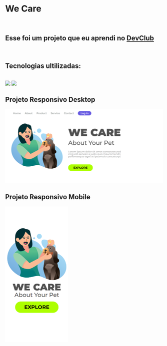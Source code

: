 <h1>We Care</h1>
<br>
<h2>Esse foi um projeto que eu aprendi no <a href="https://rodolfomori.com.br/devclub">DevClub</a></h2>
<br>
<h2>Tecnologias ultilizadas:</h2>
<br>
<img src="https://img.shields.io/badge/HTML5-E34F26?style=for-the-badge&logo=html5&logoColor=white">
<img src="https://img.shields.io/badge/CSS3-1572B6?style=for-the-badge&logo=css3&logoColor=white">
<h2>Projeto Responsivo Desktop</h2>
<img width="700px" src="https://raw.githubusercontent.com/viniciussillva98/we-care/ac2d3d4bb3717c266c43e4e3c3475e158b64616a/img/Captura%20de%20tela%202025-04-28%20015508.png">
<h2>Projeto Responsivo Mobile</h2>
<img width="200px" src="https://raw.githubusercontent.com/viniciussillva98/we-care/ac2d3d4bb3717c266c43e4e3c3475e158b64616a/img/Captura%20de%20tela%202025-04-28%20015624.png">

